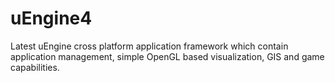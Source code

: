 # uEngine4
Latest uEngine cross platform application framework which contain application management, simple OpenGL based visualization, GIS and game capabilities.
